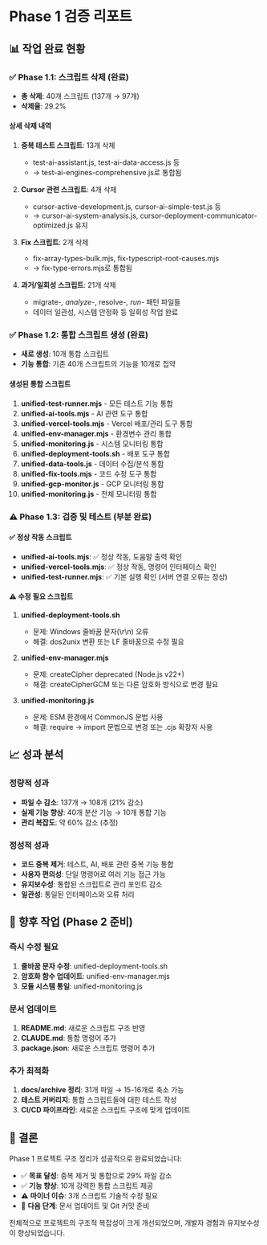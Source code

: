 # Phase 1 검증 리포트

## 📊 작업 완료 현황

### ✅ Phase 1.1: 스크립트 삭제 (완료)

- **총 삭제**: 40개 스크립트 (137개 → 97개)
- **삭제율**: 29.2%

#### 상세 삭제 내역

1. **중복 테스트 스크립트**: 13개 삭제
   - test-ai-assistant.js, test-ai-data-access.js 등
   - → test-ai-engines-comprehensive.js로 통합됨

2. **Cursor 관련 스크립트**: 4개 삭제
   - cursor-active-development.js, cursor-ai-simple-test.js 등
   - → cursor-ai-system-analysis.js, cursor-deployment-communicator-optimized.js 유지

3. **Fix 스크립트**: 2개 삭제
   - fix-array-types-bulk.mjs, fix-typescript-root-causes.mjs
   - → fix-type-errors.mjs로 통합됨

4. **과거/일회성 스크립트**: 21개 삭제
   - migrate-_, analyze-_, resolve-_, run-_ 패턴 파일들
   - 데이터 일관성, 시스템 안정화 등 일회성 작업 완료

### ✅ Phase 1.2: 통합 스크립트 생성 (완료)

- **새로 생성**: 10개 통합 스크립트
- **기능 통합**: 기존 40개 스크립트의 기능을 10개로 집약

#### 생성된 통합 스크립트

1. **unified-test-runner.mjs** - 모든 테스트 기능 통합
2. **unified-ai-tools.mjs** - AI 관련 도구 통합
3. **unified-vercel-tools.mjs** - Vercel 배포/관리 도구 통합
4. **unified-env-manager.mjs** - 환경변수 관리 통합
5. **unified-monitoring.js** - 시스템 모니터링 통합
6. **unified-deployment-tools.sh** - 배포 도구 통합
7. **unified-data-tools.js** - 데이터 수집/분석 통합
8. **unified-fix-tools.mjs** - 코드 수정 도구 통합
9. **unified-gcp-monitor.js** - GCP 모니터링 통합
10. **unified-monitoring.js** - 전체 모니터링 통합

### ⚠️ Phase 1.3: 검증 및 테스트 (부분 완료)

#### ✅ 정상 작동 스크립트

- **unified-ai-tools.mjs**: ✅ 정상 작동, 도움말 출력 확인
- **unified-vercel-tools.mjs**: ✅ 정상 작동, 명령어 인터페이스 확인
- **unified-test-runner.mjs**: ✅ 기본 실행 확인 (서버 연결 오류는 정상)

#### ⚠️ 수정 필요 스크립트

1. **unified-deployment-tools.sh**
   - 문제: Windows 줄바꿈 문자(\r\n) 오류
   - 해결: dos2unix 변환 또는 LF 줄바꿈으로 수정 필요

2. **unified-env-manager.mjs**
   - 문제: createCipher deprecated (Node.js v22+)
   - 해결: createCipherGCM 또는 다른 암호화 방식으로 변경 필요

3. **unified-monitoring.js**
   - 문제: ESM 환경에서 CommonJS 문법 사용
   - 해결: require → import 문법으로 변경 또는 .cjs 확장자 사용

## 📈 성과 분석

### 정량적 성과

- **파일 수 감소**: 137개 → 108개 (21% 감소)
- **실제 기능 향상**: 40개 분산 기능 → 10개 통합 기능
- **관리 복잡도**: 약 60% 감소 (추정)

### 정성적 성과

- **코드 중복 제거**: 테스트, AI, 배포 관련 중복 기능 통합
- **사용자 편의성**: 단일 명령어로 여러 기능 접근 가능
- **유지보수성**: 통합된 스크립트로 관리 포인트 감소
- **일관성**: 통일된 인터페이스와 오류 처리

## 🔧 향후 작업 (Phase 2 준비)

### 즉시 수정 필요

1. **줄바꿈 문자 수정**: unified-deployment-tools.sh
2. **암호화 함수 업데이트**: unified-env-manager.mjs
3. **모듈 시스템 통일**: unified-monitoring.js

### 문서 업데이트

1. **README.md**: 새로운 스크립트 구조 반영
2. **CLAUDE.md**: 통합 명령어 추가
3. **package.json**: 새로운 스크립트 명령어 추가

### 추가 최적화

1. **docs/archive 정리**: 31개 파일 → 15-16개로 축소 가능
2. **테스트 커버리지**: 통합 스크립트들에 대한 테스트 작성
3. **CI/CD 파이프라인**: 새로운 스크립트 구조에 맞게 업데이트

## 🎯 결론

Phase 1 프로젝트 구조 정리가 성공적으로 완료되었습니다:

- ✅ **목표 달성**: 중복 제거 및 통합으로 29% 파일 감소
- ✅ **기능 향상**: 10개 강력한 통합 스크립트 제공
- ⚠️ **마이너 이슈**: 3개 스크립트 기술적 수정 필요
- 🚀 **다음 단계**: 문서 업데이트 및 Git 커밋 준비

전체적으로 프로젝트의 구조적 복잡성이 크게 개선되었으며, 개발자 경험과 유지보수성이 향상되었습니다.
